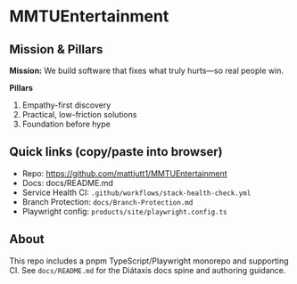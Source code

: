 # MMTUEntertainment

## Mission & Pillars
**Mission:** We build software that fixes what truly hurts—so real people win.

**Pillars**
1) Empathy-first discovery
2) Practical, low-friction solutions
3) Foundation before hype


## Quick links (copy/paste into browser)
- Repo: https://github.com/mattjutt1/MMTUEntertainment
- Docs: docs/README.md
- Service Health CI: `.github/workflows/stack-health-check.yml`
- Branch Protection: `docs/Branch-Protection.md`
- Playwright config: `products/site/playwright.config.ts`

## About
This repo includes a pnpm TypeScript/Playwright monorepo and supporting CI. See `docs/README.md` for the Diátaxis docs spine and authoring guidance.

